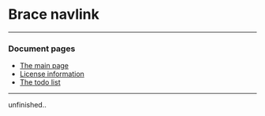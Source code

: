 # Brace navlink

----
### Document pages
* [The main page](https://github.com/restarian/brace_navlink/blob/master/doc/README.md)
* [License information](https://github.com/restarian/brace_navlink/blob/master/doc/license.md)
* [The todo list](https://github.com/restarian/brace_navlink/blob/master/doc/todo.md)

----

unfinished..
